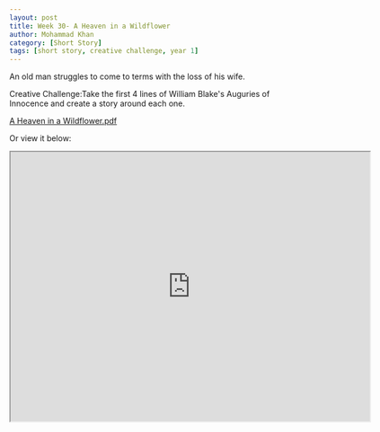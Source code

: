 ```yaml
---
layout: post
title: Week 30- A Heaven in a Wildflower
author: Mohammad Khan
category: [Short Story]
tags: [short story, creative challenge, year 1]
---
```

An old man struggles to come to terms with the loss of his wife.


Creative Challenge:Take the first 4 lines of William Blake's Auguries of Innocence and create a story around each one.


<p><a href="https://drive.google.com/file/d/164xo2OVyOiHG3uMf4t7J1fTd5zRqbppA/view?usp=sharing">
A Heaven in a Wildflower.pdf</a></p>

Or view it below: 
<iframe src="https://drive.google.com/file/d/164xo2OVyOiHG3uMf4t7J1fTd5zRqbppA/preview" width="640" height="480" allow="autoplay"></iframe>